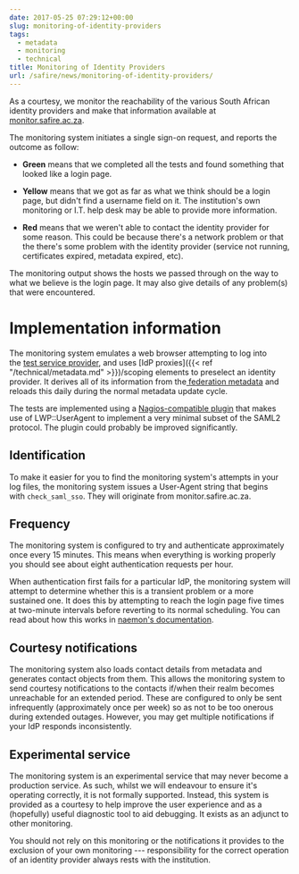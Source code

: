 ```yaml
---
date: 2017-05-25 07:29:12+00:00
slug: monitoring-of-identity-providers
tags:
  - metadata
  - monitoring
  - technical
title: Monitoring of Identity Providers
url: /safire/news/monitoring-of-identity-providers/
---
```


As a courtesy, we monitor the reachability of the various South African identity providers and make that information available at [monitor.safire.ac.za](https://monitor.safire.ac.za/safire/thruk/cgi-bin/status.cgi?servicegroup=instidps&style=detail&title=Institutional+Identity+Provider+Reachability&nav=0&hidetop=1).

The monitoring system initiates a single sign-on request, and reports the outcome as follow:

  * **Green** means that we completed all the tests and found something that looked like a login page.

  * **Yellow** means that we got as far as what we think should be a login page, but didn't find a username field on it. The institution's own monitoring or I.T. help desk may be able to provide more information.

  * **Red** means that we weren't able to contact the identity provider for some reason. This could be because there's a network problem or that the there's some problem with the identity provider (service not running, certificates expired, metadata expired, etc).

The monitoring output shows the hosts we passed through on the way to what we believe is the login page. It may also give details of any problem(s) that were encountered.

<!--more-->

# Implementation information

The monitoring system emulates a web browser attempting to log into the [test service provider](https://testsp.safire.ac.za/), and uses [IdP proxies]({{< ref "/technical/metadata.md" >}})/scoping elements to preselect an identity provider. It derives all of its information from the[ federation metadata](https://phph.safire.ac.za/overview?filter=fed%3A%5Esafire-fed-registry%24) and reloads this daily during the normal metadata update cycle.

The tests are implemented using a [Nagios-compatible plugin](https://github.com/safire-ac-za/monitoring-plugins) that makes use of LWP::UserAgent to implement a very minimal subset of the SAML2 protocol. The plugin could probably be improved significantly.

## Identification

To make it easier for you to find the monitoring system's attempts in your log files, the monitoring system issues a User-Agent string that begins with `check_saml_sso`. They will originate from monitor.safire.ac.za.

## Frequency

The monitoring system is configured to try and authenticate approximately once every 15 minutes. This means when everything is working properly you should see about eight authentication requests per hour.

When authentication first fails for a particular IdP, the monitoring system will attempt to determine whether this is a transient problem or a more sustained one. It does this by attempting to reach the login page five times at two-minute intervals before reverting to its normal scheduling. You can read about how this works in [naemon's documentation](http://www.naemon.org/documentation/usersguide/statetypes.html).

## Courtesy notifications

The monitoring system also loads contact details from metadata and generates contact objects from them. This allows the monitoring system to send courtesy notifications to the contacts if/when their realm becomes unreachable for an extended period. These are configured to only be sent infrequently (approximately once per week) so as not to be too onerous during extended outages. However, you may get multiple notifications if your IdP responds inconsistently.

## Experimental service

The monitoring system is an experimental service that may never become a production service. As such, whilst we will endeavour to ensure it's operating correctly, it is not formally supported. Instead, this system is provided as a courtesy to help improve the user experience and as a (hopefully) useful diagnostic tool to aid debugging. It exists as an adjunct to other monitoring.

You should not rely on this monitoring or the notifications it provides to the exclusion of your own monitoring --- responsibility for the correct operation of an identity provider always rests with the institution.
